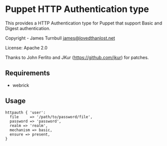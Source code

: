 Puppet HTTP Authentication type
===============================

This provides a HTTP Authentication type for Puppet that support Basic and Digest authentication.

Copyright - James Turnbull <james@lovedthanlost.net>

License: Apache 2.0

Thanks to John Ferlito and JKur (https://github.com/jkur) for patches.

Requirements
------------

* webrick

Usage
-----

    httpauth { 'user':
      file     => '/path/to/password/file',
      password => 'password',
      realm => 'realm',
      mechanism => basic,
      ensure => present,
    }
